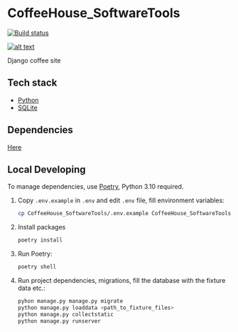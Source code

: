 # CoffeeHouse_SoftwareTools

[![Build status](https://github.com/AlexanderObolonkov/CoffeeHouse_SoftwareTools/actions/workflows/checks.yml/badge.svg?branch=main)](https://github.com/AlexanderObolonkov/CoffeeHouse_SoftwareTools/actions/workflows/checks.yml)

[![alt text](coffehouse-logo.svg)](https://raw.githubusercontent.com/AlexanderObolonkov/CoffeeHouse_SoftwareTools/c7677626082125fc5ccaf99bb5bffded88b37b5d/mysite/static/img/logo.svg)

Django coffee site

## Tech stack

- [Python](https://www.python.org)
- [SQLite](https://sqlite.org/index.html)


## Dependencies
[Here](https://github.com/AlexanderObolonkov/CoffeeHouse_SoftwareTools/blob/main/pyproject.toml)

## Local Developing

To manage dependencies, use [Poetry](https://python-poetry.org/), Python 3.10 required.

1) Copy `.env.example` in `.env` and edit `.env` file, fill environment variables:
    ```bash
    cp CoffeeHouse_SoftwareTools/.env.example CoffeeHouse_SoftwareTools/.env
    ```

2) Install packages
    ```bash
    poetry install
    ```

3) Run Poetry:
    ```bash
    poetry shell
    ```

4) Run project dependencies, migrations, fill the database with the fixture data etc.:
    ```bash
    pyhon manage.py manage.py migrate
    python manage.py loaddata <path_to_fixture_files>
    python manage.py collectstatic
    python manage.py runserver
    ```